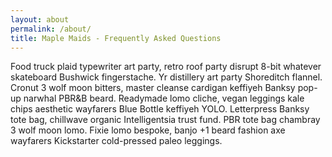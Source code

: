 ```yaml
---
layout: about
permalink: /about/
title: Maple Maids - Frequently Asked Questions
---
```




Food truck plaid typewriter art party, retro roof party disrupt 8-bit whatever skateboard Bushwick
fingerstache. Yr distillery art party Shoreditch flannel. Cronut 3 wolf moon bitters, master cleanse
cardigan keffiyeh Banksy pop-up narwhal PBR&B beard. Readymade lomo cliche, vegan leggings kale chips
aesthetic wayfarers Blue Bottle keffiyeh YOLO. Letterpress Banksy tote bag, chillwave organic
Intelligentsia trust fund. PBR tote bag chambray 3 wolf moon lomo. Fixie lomo bespoke, banjo +1
beard fashion axe wayfarers Kickstarter cold-pressed paleo leggings.
